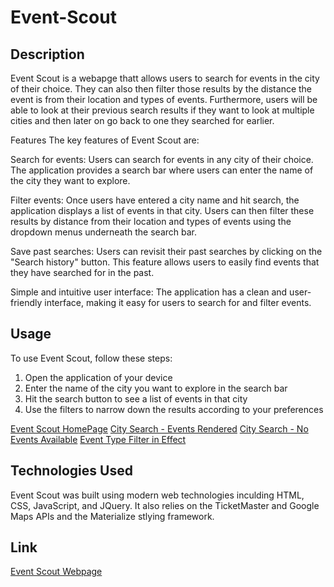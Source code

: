 # Event-Scout

## Description
Event Scout is a webapge thatt allows users to search for events in the city of their choice. They can also then filter those results by the distance the event is from their location and types of events. Furthermore, users will be able to look at their previous search results if they want to look at multiple cities and then later on go back to one they searched for earlier.


Features
The key features of Event Scout are:

Search for events: Users can search for events in any city of their choice. The application provides a search bar where users can enter the name of the city they want to explore.

Filter events: Once users have entered a city name and hit search, the application displays a list of events in that city. Users can then filter these results by distance from their location and types of events using the dropdown menus underneath the search bar.

Save past searches: Users can revisit their past searches by clicking on the "Search history" button. This feature allows users to easily find events that they have searched for in the past.

Simple and intuitive user interface: The application has a clean and user-friendly interface, making it easy for users to search for and filter events.

## Usage
To use Event Scout, follow these steps:

1. Open the application of your device 
2. Enter the name of the city you want to explore in the search bar
3. Hit the search button to see a list of events in that city
4. Use the filters to narrow down the results according to your preferences



[Event Scout HomePage](./Assets/Images/Event%20Scout%20Homepage.png)
[City Search - Events Rendered](./Assets/Images/City%20Search%20-%20Events%20Rendered.png)
[City Search - No Events Available](./Assets/Images/City%20Search%20-%20No%20Events%20Available.png)
[Event Type Filter in Effect](./Assets/Images/Event%20Filter%20in%20Use.png)


## Technologies Used
Event Scout was built using modern web technologies inculding HTML, CSS, JavaScript, and JQuery. It also relies on the TicketMaster and Google Maps APIs and the Materialize stlying framework.

## Link
[Event Scout Webpage](https://jadyngg19.github.io/Event-Scout/)
